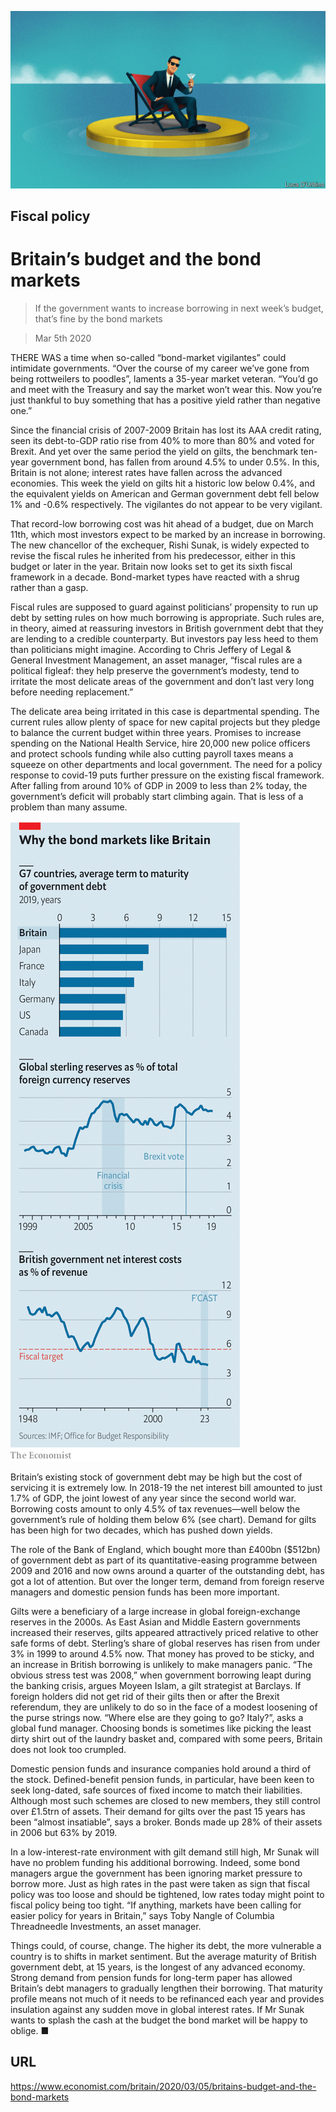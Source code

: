 ![](./images/20200307_BRD001.jpg)

## Fiscal policy

# Britain’s budget and the bond markets

> If the government wants to increase borrowing in next week’s budget, that’s fine by the bond markets

> Mar 5th 2020

THERE WAS a time when so-called “bond-market vigilantes” could intimidate governments. “Over the course of my career we’ve gone from being rottweilers to poodles”, laments a 35-year market veteran. “You’d go and meet with the Treasury and say the market won’t wear this. Now you’re just thankful to buy something that has a positive yield rather than negative one.”

Since the financial crisis of 2007-2009 Britain has lost its AAA credit rating, seen its debt-to-GDP ratio rise from 40% to more than 80% and voted for Brexit. And yet over the same period the yield on gilts, the benchmark ten-year government bond, has fallen from around 4.5% to under 0.5%. In this, Britain is not alone; interest rates have fallen across the advanced economies. This week the yield on gilts hit a historic low below 0.4%, and the equivalent yields on American and German government debt fell below 1% and -0.6% respectively. The vigilantes do not appear to be very vigilant.

That record-low borrowing cost was hit ahead of a budget, due on March 11th, which most investors expect to be marked by an increase in borrowing. The new chancellor of the exchequer, Rishi Sunak, is widely expected to revise the fiscal rules he inherited from his predecessor, either in this budget or later in the year. Britain now looks set to get its sixth fiscal framework in a decade. Bond-market types have reacted with a shrug rather than a gasp.

Fiscal rules are supposed to guard against politicians’ propensity to run up debt by setting rules on how much borrowing is appropriate. Such rules are, in theory, aimed at reassuring investors in British government debt that they are lending to a credible counterparty. But investors pay less heed to them than politicians might imagine. According to Chris Jeffery of Legal & General Investment Management, an asset manager, “fiscal rules are a political figleaf: they help preserve the government’s modesty, tend to irritate the most delicate areas of the government and don’t last very long before needing replacement.”

The delicate area being irritated in this case is departmental spending. The current rules allow plenty of space for new capital projects but they pledge to balance the current budget within three years. Promises to increase spending on the National Health Service, hire 20,000 new police officers and protect schools funding while also cutting payroll taxes means a squeeze on other departments and local government. The need for a policy response to covid-19 puts further pressure on the existing fiscal framework. After falling from around 10% of GDP in 2009 to less than 2% today, the government’s deficit will probably start climbing again. That is less of a problem than many assume.



![](./images/20200307_BRC523.png)

Britain’s existing stock of government debt may be high but the cost of servicing it is extremely low. In 2018-19 the net interest bill amounted to just 1.7% of GDP, the joint lowest of any year since the second world war. Borrowing costs amount to only 4.5% of tax revenues—well below the government’s rule of holding them below 6% (see chart). Demand for gilts has been high for two decades, which has pushed down yields.

The role of the Bank of England, which bought more than £400bn ($512bn) of government debt as part of its quantitative-easing programme between 2009 and 2016 and now owns around a quarter of the outstanding debt, has got a lot of attention. But over the longer term, demand from foreign reserve managers and domestic pension funds has been more important.

Gilts were a beneficiary of a large increase in global foreign-exchange reserves in the 2000s. As East Asian and Middle Eastern governments increased their reserves, gilts appeared attractively priced relative to other safe forms of debt. Sterling’s share of global reserves has risen from under 3% in 1999 to around 4.5% now. That money has proved to be sticky, and an increase in British borrowing is unlikely to make managers panic. “The obvious stress test was 2008,” when government borrowing leapt during the banking crisis, argues Moyeen Islam, a gilt strategist at Barclays. If foreign holders did not get rid of their gilts then or after the Brexit referendum, they are unlikely to do so in the face of a modest loosening of the purse strings now. “Where else are they going to go? Italy?”, asks a global fund manager. Choosing bonds is sometimes like picking the least dirty shirt out of the laundry basket and, compared with some peers, Britain does not look too crumpled.

Domestic pension funds and insurance companies hold around a third of the stock. Defined-benefit pension funds, in particular, have been keen to seek long-dated, safe sources of fixed income to match their liabilities. Although most such schemes are closed to new members, they still control over £1.5trn of assets. Their demand for gilts over the past 15 years has been “almost insatiable”, says a broker. Bonds made up 28% of their assets in 2006 but 63% by 2019.

In a low-interest-rate environment with gilt demand still high, Mr Sunak will have no problem funding his additional borrowing. Indeed, some bond managers argue the government has been ignoring market pressure to borrow more. Just as high rates in the past were taken as sign that fiscal policy was too loose and should be tightened, low rates today might point to fiscal policy being too tight. “If anything, markets have been calling for easier policy for years in Britain,” says Toby Nangle of Columbia Threadneedle Investments, an asset manager.

Things could, of course, change. The higher its debt, the more vulnerable a country is to shifts in market sentiment. But the average maturity of British government debt, at 15 years, is the longest of any advanced economy. Strong demand from pension funds for long-term paper has allowed Britain’s debt managers to gradually lengthen their borrowing. That maturity profile means not much of it needs to be refinanced each year and provides insulation against any sudden move in global interest rates. If Mr Sunak wants to splash the cash at the budget the bond market will be happy to oblige. ■

## URL

https://www.economist.com/britain/2020/03/05/britains-budget-and-the-bond-markets
